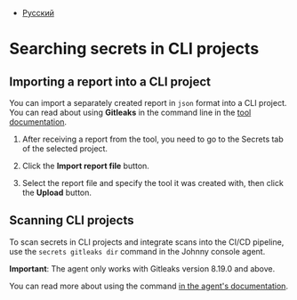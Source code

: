 - [Русский](../../secrets/secrets-cli/)

# Searching secrets in CLI projects

## Importing a report into a CLI project

You can import a separately created report in `json` format into a CLI project. You can read about using **Gitleaks** in the command line in the [tool documentation](https://github.com/gitleaks/gitleaks?tab=readme-ov-file#usage).

1. After receiving a report from the tool, you need to go to the Secrets tab of the selected project.

1. Click the **Import report file** button.

1. Select the report file and specify the tool it was created with, then click the **Upload** button.

## Scanning CLI projects

To scan secrets in CLI projects and integrate scans into the CI/CD pipeline, use the `secrets gitleaks dir` command in the Johnny console agent.

**Important**: The agent only works with Gitleaks version 8.19.0 and above.

You can read more about using the command [in the agent's documentation](/agent/scan-secrets.en).
